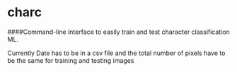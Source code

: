 # charc

####Command-line interface to easily train and test character classification ML.

Currently Date has to be in a csv file and the total number of pixels have to be the same for training and testing images
